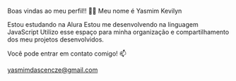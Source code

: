 Boas vindas ao meu perfil!! 💙💙
Meu nome é Yasmim Kevilyn

Estou estudando na Alura
Estou me desenvolvendo na linguagem JavaScript
Utilizo esse espaço para minha organização e compartilhamento dos meu projetos desenvolvidos.

Você pode entrar em contato comigo! 📫

yasmimdascencze@gmail.com

